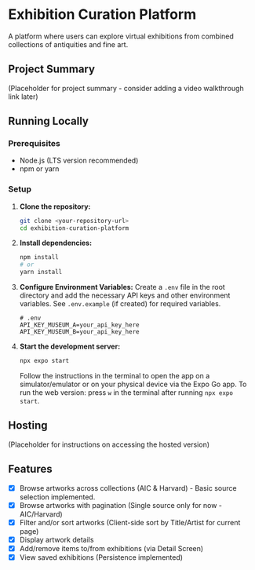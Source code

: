 # Exhibition Curation Platform

A platform where users can explore virtual exhibitions from combined collections of antiquities and fine art.

## Project Summary

(Placeholder for project summary - consider adding a video walkthrough link later)

## Running Locally

### Prerequisites

- Node.js (LTS version recommended)
- npm or yarn

### Setup

1.  **Clone the repository:**
    ```bash
    git clone <your-repository-url>
    cd exhibition-curation-platform
    ```

2.  **Install dependencies:**
    ```bash
    npm install
    # or
    yarn install
    ```

3.  **Configure Environment Variables:**
    Create a `.env` file in the root directory and add the necessary API keys and other environment variables. See `.env.example` (if created) for required variables.
    ```
    # .env
    API_KEY_MUSEUM_A=your_api_key_here
    API_KEY_MUSEUM_B=your_api_key_here
    ```

4.  **Start the development server:**
    ```bash
    npx expo start
    ```
    Follow the instructions in the terminal to open the app on a simulator/emulator or on your physical device via the Expo Go app. To run the web version: press `w` in the terminal after running `npx expo start`.

## Hosting

(Placeholder for instructions on accessing the hosted version)

## Features

- [x] Browse artworks across collections (AIC & Harvard) - Basic source selection implemented.
- [x] Browse artworks with pagination (Single source only for now - AIC/Harvard)
- [x] Filter and/or sort artworks (Client-side sort by Title/Artist for current page)
- [x] Display artwork details
- [x] Add/remove items to/from exhibitions (via Detail Screen)
- [x] View saved exhibitions (Persistence implemented)
